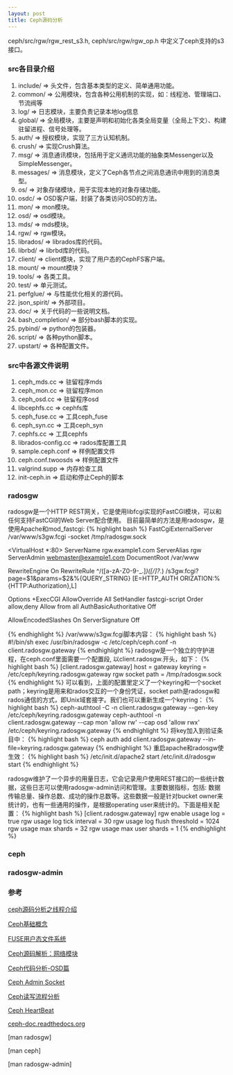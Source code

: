 ```yaml
---
layout: post
title: Ceph源码分析
---
```


ceph/src/rgw/rgw_rest_s3.h, ceph/src/rgw/rgw_op.h 中定义了ceph支持的s3接口。

### src各目录介绍
1. include/ => 头文件，包含基本类型的定义、简单通用功能。
2. common/ => 公用模块，包含各种公用机制的实现，如：线程池、管理端口、节流阀等
3. log/ => 日志模块，主要负责记录本地log信息
4. global/ => 全局模块，主要是声明和初始化各类全局变量（全局上下文）、构建驻留进程、信号处理等。
5. auth/ => 授权模块，实现了三方认知机制。
6. crush/ => 实现Crush算法。
7. msg/ => 消息通讯模块，包括用于定义通讯功能的抽象类Messenger以及SimpleMessenger。
8. messages/ => 消息模块，定义了Ceph各节点之间消息通讯中用到的消息类型。
9. os/ => 对象存储模块，用于实现本地的对象存储功能。
10. osdc/ => OSD客户端，封装了各类访问OSD的方法。
11. mon/ => mon模块。
12. osd/ => osd模块。
13. mds/ => mds模块。
14. rgw/ => rgw模块。
15. librados/ => librados库的代码。
16. librbd/ => librbd库的代码。
17. client/ => client模块，实现了用户态的CephFS客户端。
18. mount/ => mount模块？
19. tools/ => 各类工具。
20. test/ => 单元测试。
21. perfglue/ => 与性能优化相关的源代码。
22. json_spirit/ => 外部项目。
23. doc/ => 关于代码的一些说明文档。
24. bash_completion/ => 部分bash脚本的实现。
25. pybind/ => python的包装器。
26. script/ => 各种python脚本。
27. upstart/ => 各种配置文件。

### src中各源文件说明
1. ceph_mds.cc => 驻留程序mds
2. ceph_mon.cc => 驻留程序mon
3. ceph_osd.cc => 驻留程序osd
4. libcephfs.cc => cephfs库
5. ceph_fuse.cc => 工具ceph_fuse
6. ceph_syn.cc => 工具ceph_syn
7. cephfs.cc => 工具cephfs
8. librados-config.cc => rados库配置工具
9. sample.ceph.conf => 样例配置文件
10. ceph.conf.twoosds => 样例配置文件
11. valgrind.supp => 内存检查工具
12. init-ceph.in => 启动和停止Ceph的脚本

### radosgw
radosgw是一个HTTP REST网关，它是使用libfcgi实现的FastCGI模块，可以和任何支持FastCGI的Web Server配合使用。
目前最简单的方法是用radosgw，是使用Apache和mod_fastcgi:
{% highlight bash %}
FastCgiExternalServer /var/www/s3gw.fcgi -socket /tmp/radosgw.sock

<VirtualHost *:80>
ServerName rgw.example1.com
ServerAlias rgw
ServerAdmin webmaster@example1.com
DocumentRoot /var/www

RewriteEngine On
RewriteRule ^/([a-zA-Z0-9-_.]*)([/]?.*) /s3gw.fcgi?page=$1&params=$2&%{QUERY_STRING} [E=HTTP_AUTH
ORIZATION:%{HTTP:Authorization},L]

<IfModule mod_fastcgi.c>
  <Directory /var/www>
    Options +ExecCGI
    AllowOverride All
    SetHandler fastcgi-script
    Order allow,deny
    Allow from all
    AuthBasicAuthoritative Off
  </Directory>
</IfModule>

AllowEncodedSlashes On
ServerSignature Off
</VirtualHost>

{% endhighlight %}
/var/www/s3gw.fcgi脚本内容：
{% highlight bash %}
#!/bin/sh
exec /usr/bin/radosgw -c /etc/ceph/ceph.conf -n client.radosgw.gateway
{% endhighlight %}
radosgw是一个独立的守护进程，在ceph.conf里面需要一个配置段, 以client.radosgw.开头，如下：
{% highlight bash %}
[client.radosgw.gateway]
  host = gateway
  keyring = /etc/ceph/keyring.radosgw.gateway
  rgw socket path = /tmp/radosgw.sock
{% endhighlight %}
可以看到，上面的配置里定义了一个keyring和一个socket path；keyring是用来和rados交互的一个身份凭证，socket path是radosgw和rados通信的方式，即Unix域套接字。我们也可以重新生成一个keyring：
{% highlight bash %}
ceph-authtool -C -n client.radosgw.gateway --gen-key /etc/ceph/keyring.radosgw.gateway
ceph-authtool -n client.radosgw.gateway --cap mon 'allow rw' --cap osd 'allow rwx' /etc/ceph/keyring.radosgw.gateway
{% endhighlight %}
将key加入到验证条目中：
{% highlight bash %}
ceph auth add client.radosgw.gateway --in-file=keyring.radosgw.gateway
{% endhighlight %}
重启apache和radosgw使生效：
{% highlight bash %}
/etc/init.d/apache2 start
/etc/init.d/radosgw start
{% endhighlight %}

radosgw维护了一个异步的用量日志，它会记录用户使用REST接口的一些统计数据，这些日志可以使用radosgw-admin访问和管理。主要数据指标，包括: 数据传输总量、操作总数、成功的操作总数等。这些数据一般是针对bucket owner来统计的，也有一些通用的操作，是根据operating user来统计的。下面是相关配置：
{% highlight bash %}
[client.radosgw.gateway]
  rgw enable usage log = true
  rgw usage log tick interval = 30
  rgw usage log flush threshold = 1024
  rgw usage max shards = 32
  rgw usage max user shards = 1
{% endhighlight %}

### ceph


### radosgw-admin

### 参考
[ceph源码分析之线程介绍](http://blog.csdn.net/ywy463726588/article/details/42742355)

[Ceph基础概念](http://blog.csdn.net/ywy463726588/article/details/42743923)

[FUSE用户态文件系统](https://zh.wikipedia.org/wiki/FUSE)

[Ceph源码解析：网络模块](http://hustcat.github.io/ceph-internal-network/)

[Ceph代码分析-OSD篇](http://www.cnblogs.com/D-Tec/archive/2013/03/01/2939254.html)

[Ceph Admin Socket](http://blog.chinaunix.net/uid-24774106-id-5059727.html)

[Ceph读写流程分析](http://www.quts.me/2015/06/08/ceph-readwrite/)

[Ceph HeartBeat](http://www.sodocs.net/doc/945d3744a8114431b90dd8b5.html)

[ceph-doc.readthedocs.org](http://ceph-doc.readthedocs.org/en/latest/Ceph_OSD/)

[man radosgw]

[man ceph]

[man radosgw-admin]
